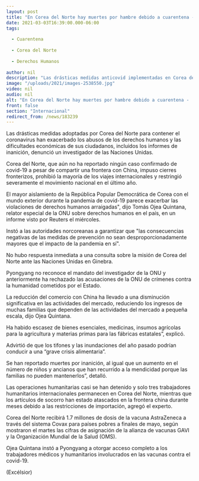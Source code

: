 ```yaml
---
layout: post
title: "En Corea del Norte hay muertes por hambre debido a cuarentena -  ONU"
date: 2021-03-03T16:39:00.000-06:00
tags:
  
  - Cuarentena
  
  - Corea del Norte
  
  - Derechos Humanos
  
author: nil
description: "Las drásticas medidas anticovid implementadas en Corea del Norte están provocando muertes por inanición y mayor represión, denuncia la ONU"
image: "/uploads/2021/images-2538550.jpg"
video: nil
audio: nil
alt: "En Corea del Norte hay muertes por hambre debido a cuarentena -  ONU"
front: false
section: "Internacional"
redirect_from: /news/183239
---
```


Las drásticas medidas adoptadas por Corea del Norte para contener el coronavirus han exacerbado los abusos de los derechos humanos y las dificultades económicas de sus ciudadanos, incluidos los informes de inanición, denunció un investigador de las Naciones Unidas.

Corea del Norte, que aún no ha reportado ningún caso confirmado de covid-19 a pesar de compartir una frontera con China, impuso cierres fronterizos, prohibió la mayoría de los viajes internacionales y restringió severamente el movimiento nacional en el último año.

El mayor aislamiento de la República Popular Democrática de Corea con el mundo exterior durante la pandemia de covid-19 parece exacerbar las violaciones de derechos humanos arraigadas", dijo Tomás Ojea Quintana, relator especial de la ONU sobre derechos humanos en el país, en un informe visto por Reuters el miércoles.

Instó a las autoridades norcoreanas a garantizar que "las consecuencias negativas de las medidas de prevención no sean desproporcionadamente mayores que el impacto de la pandemia en sí".

No hubo respuesta inmediata a una consulta sobre la misión de Corea del Norte ante las Naciones Unidas en Ginebra.

Pyongyang no reconoce el mandato del investigador de la ONU y anteriormente ha rechazado las acusaciones de la ONU de crímenes contra la humanidad cometidos por el Estado.

La reducción del comercio con China ha llevado a una disminución significativa en las actividades del mercado, reduciendo los ingresos de muchas familias que dependen de las actividades del mercado a pequeña escala, dijo Ojea Quintana.

Ha habido escasez de bienes esenciales, medicinas, insumos agrícolas para la agricultura y materias primas para las fábricas estatales”, explicó.

Advirtió de que los tifones y las inundaciones del año pasado podrían conducir a una “grave crisis alimentaria”.

Se han reportado muertes por inanición, al igual que un aumento en el número de niños y ancianos que han recurrido a la mendicidad porque las familias no pueden mantenerlos”, detalló.

Las operaciones humanitarias casi se han detenido y solo tres trabajadores humanitarios internacionales permanecen en Corea del Norte, mientras que los artículos de socorro han estado atascados en la frontera china durante meses debido a las restricciones de importación, agregó el experto.

Corea del Norte recibirá 1.7 millones de dosis de la vacuna AstraZeneca a través del sistema Covax para países pobres a finales de mayo, según mostraron el martes las cifras de asignación de la alianza de vacunas GAVI y la Organización Mundial de la Salud (OMS).

Ojea Quintana instó a Pyongyang a otorgar acceso completo a los trabajadores médicos y humanitarios involucrados en las vacunas contra el covid-19.

(Excélsior)
